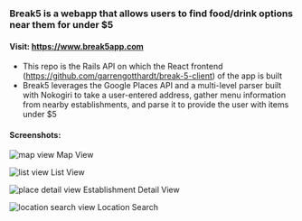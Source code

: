 ### Break5 is a webapp that allows users to find food/drink options near them for under $5

#### Visit: https://www.break5app.com

- This repo is the Rails API on which the React frontend (https://github.com/garrengotthardt/break-5-client) of the app is built
- Break5 leverages the Google Places API and a multi-level parser built with Nokogiri to take a user-entered address, gather menu information from nearby establishments, and parse it to provide the user with items under $5

#### Screenshots:

![map view](https://user-images.githubusercontent.com/1863593/31552304-149f61b0-b005-11e7-884c-32db5d2c9fcf.png)
Map View

![list view](https://user-images.githubusercontent.com/1863593/31553070-4273a1d0-b007-11e7-93d9-d188376f23ed.png)
List View

![place detail view](https://user-images.githubusercontent.com/1863593/31553180-94f865da-b007-11e7-85a2-90cb8b424ce5.png)
Establishment Detail View

![location search view](https://user-images.githubusercontent.com/1863593/31553136-6d5a8864-b007-11e7-8112-aac1aadb6be9.png)
Location Search


